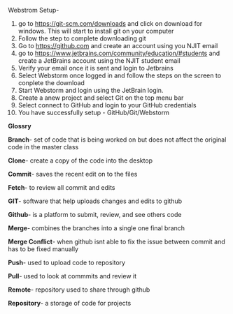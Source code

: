 Webstrom Setup-

1. go to https://git-scm.com/downloads and click on download for windows. This will start to install git on your computer
2. Follow the step to complete downloading git
3. Go to https://github.com and create an account using you NJIT email
4. go to https://www.jetbrains.com/community/education/#students and create a JetBrains account using the NJIT student email
5. Verify your email once it is sent and login to Jetbrains
6. Select Webstorm once logged in and follow the steps on the screen to conplete the download
7. Start Webstorm and login using the JetBrain login.
8. Create a anew project and select Git on the top menu bar
9. Select connect to GitHub and login to your GitHub credentials
10. You have successfully setup - GitHub/Git/Webstorm

**Glossry**

**Branch**- set of code that is being worked on but does not affect the original code in the master class

**Clone**- create a copy of the code into the desktop

**Commit**- saves the recent edit on to the files

**Fetch**- to review all commit and edits

**GIT**- software that help uploads changes and edits to github

**Github**- is a platform to submit, review, and see others code

**Merge**- combines the branches into a single one final branch

**Merge Conflict**- when github isnt able to fix the issue between commit and has to be fixed manually

**Push**- used to upload code to repository

**Pull**- used to look at commmits and review it

**Remote**- repository used to share through github

**Repository**- a storage of code for projects

